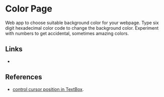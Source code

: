 # Color Page

Web app to choose suitable background color for your webpage.
Type six digit hexadecimal color code to change the background color.
Experiment with numbers to get accidental, sometimes amazing colors.


## Links
* 


## References
* [control cursor position in TextBox](http://stackoverflow.com/a/20423272).
